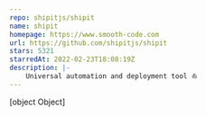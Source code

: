 ```yaml
---
repo: shipitjs/shipit
name: shipit
homepage: https://www.smooth-code.com
url: https://github.com/shipitjs/shipit
stars: 5321
starredAt: 2022-02-23T18:08:19Z
description: |-
    Universal automation and deployment tool ⛵️
---
```


[object Object]
